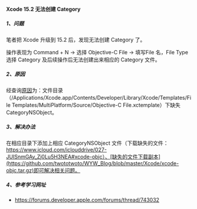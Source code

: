 
#### Xcode 15.2 无法创建 Category

##### 1、问题

笔者把 Xcode 升级到 15.2 后，发现无法创建 Category 了。

操作表现为 Command + N -> 选择 Objective-C File -> 填写File 名，File Type 选择 Category 及后续操作后无法创建出来相应的 Category 文件。

##### 2、原因
经查询[原因](https://forums.developer.apple.com/forums/thread/743032)为：文件目录（/Applications/Xcode.app/Contents/Developer/Library/Xcode/Templates/File Templates/MultiPlatform/Source/Objective-C File.xctemplate）下缺失 CategoryNSObject。

##### 3、解决办法

在相应目录下添加上相应 CategoryNSObject 文件（下载缺失的文件：https://www.icloud.com/iclouddrive/027-JUISnmGAy_Zj0Lu5H3NEA#xcode-objc）、[缺失的文件下载副本](https://github.com/twototwoto/WYW_Blog/blob/master/Xcode/xcode-objc.tar.gz)即可解决相关问题。

##### 4、参考学习网址

- https://forums.developer.apple.com/forums/thread/743032

